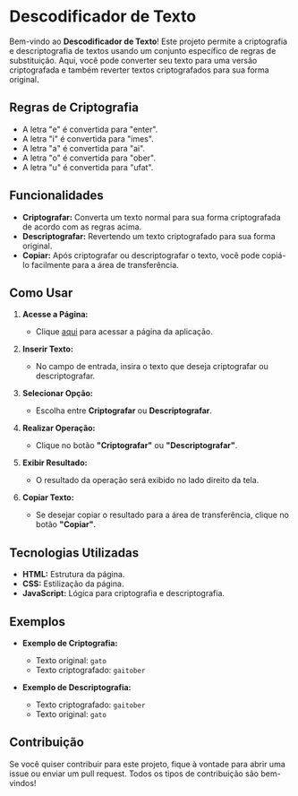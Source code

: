# Descodificador de Texto

Bem-vindo ao **Descodificador de Texto**! Este projeto permite a criptografia e descriptografia de textos usando um conjunto específico de regras de substituição. Aqui, você pode converter seu texto para uma versão criptografada e também reverter textos criptografados para sua forma original.

## Regras de Criptografia

- A letra "e" é convertida para "enter".
- A letra "i" é convertida para "imes".
- A letra "a" é convertida para "ai".
- A letra "o" é convertida para "ober".
- A letra "u" é convertida para "ufat".

## Funcionalidades

- **Criptografar:** Converta um texto normal para sua forma criptografada de acordo com as regras acima.
- **Descriptografar:** Revertendo um texto criptografado para sua forma original.
- **Copiar:** Após criptografar ou descriptografar o texto, você pode copiá-lo facilmente para a área de transferência.

## Como Usar

1. **Acesse a Página:**
   - Clique [aqui](https://vieiradg.github.io/Curso_Oracle_Alura/Decodificador) para acessar a página da aplicação.

2. **Inserir Texto:**
   - No campo de entrada, insira o texto que deseja criptografar ou descriptografar.

3. **Selecionar Opção:**
   - Escolha entre **Criptografar** ou **Descriptografar**.

4. **Realizar Operação:**
   - Clique no botão **"Criptografar"** ou **"Descriptografar"**.

5. **Exibir Resultado:**
   - O resultado da operação será exibido no lado direito da tela.

6. **Copiar Texto:**
   - Se desejar copiar o resultado para a área de transferência, clique no botão **"Copiar"**.

## Tecnologias Utilizadas

- **HTML:** Estrutura da página.
- **CSS:** Estilização da página.
- **JavaScript:** Lógica para criptografia e descriptografia.

## Exemplos

- **Exemplo de Criptografia:**
  - Texto original: `gato`
  - Texto criptografado: `gaitober`

- **Exemplo de Descriptografia:**
  - Texto criptografado: `gaitober`
  - Texto original: `gato`

## Contribuição

Se você quiser contribuir para este projeto, fique à vontade para abrir uma issue ou enviar um pull request. Todos os tipos de contribuição são bem-vindos!
